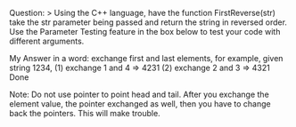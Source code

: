 Question: >
Using the C++ language, have the function FirstReverse(str) take the str parameter being passed and return the string in reversed order.
Use the Parameter Testing feature in the box below to test your code with different arguments.

My Answer
in a word: exchange first and last elements, for example, given string 1234,
(1)  exchange 1 and 4 => 4231
(2)  exchange 2 and 3 => 4321
Done


Note:
Do not use pointer to point head and tail.
After you exchange the element value, the pointer exchanged as well,
then you have to change back the pointers.
This will make trouble.

